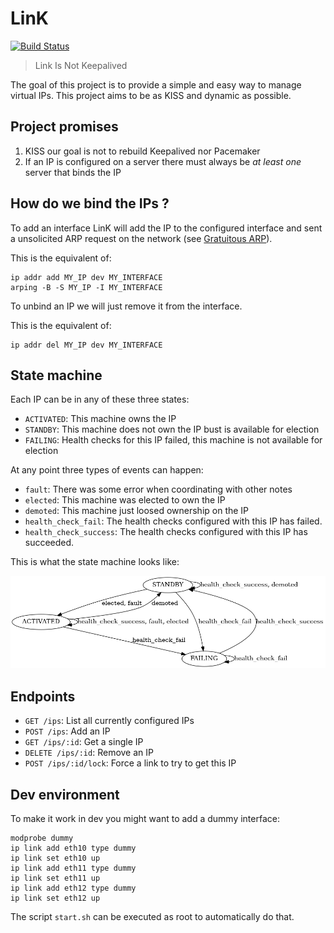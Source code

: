 # LinK
[![Build Status](https://travis-ci.org/Scalingo/link.svg?branch=master)](https://travis-ci.org/Scalingo/link)

> Link Is Not Keepalived

The goal of this project is to provide a simple and easy way to manage virtual
IPs. This project aims to be as KISS and dynamic as possible.

## Project promises

1. KISS our goal is not to rebuild Keepalived nor Pacemaker
1. If an IP is configured on a server there must always be *at least one* server that binds the IP

## How do we bind the IPs ?

To add an interface LinK will add the IP to the configured interface and sent a unsolicited ARP request on the network (see [Gratuitous ARP](https://wiki.wireshark.org/Gratuitous_ARP)).

This is the equivalent of:

```shell
ip addr add MY_IP dev MY_INTERFACE
arping -B -S MY_IP -I MY_INTERFACE
```

To unbind an IP we will just remove it from the interface.

This is the equivalent of:

```shell
ip addr del MY_IP dev MY_INTERFACE
```

## State machine

Each IP can be in any of these three states:

- `ACTIVATED`: This machine owns the IP
- `STANDBY`: This machine does not own the IP bust is available for election
- `FAILING`: Health checks for this IP failed, this machine is not available for election

At any point three types of events can happen:
- `fault`: There was some error when coordinating with other notes
- `elected`: This machine was elected to own the IP
- `demoted`: This machine just loosed ownership on the IP
- `health_check_fail`: The health checks configured with this IP has failed.
- `health_check_success`: The health checks configured with this IP has succeeded.


This is what the state machine looks like:

![Sate Machine](./state_machine.png)

## Endpoints

- `GET /ips`: List all currently configured IPs
- `POST /ips`: Add an IP
- `GET /ips/:id`: Get a single IP
- `DELETE /ips/:id`: Remove an IP
- `POST /ips/:id/lock`: Force a link to try to get this IP

## Dev environment

To make it work in dev you might want to add a dummy interface:

```shell
modprobe dummy
ip link add eth10 type dummy
ip link set eth10 up
ip link add eth11 type dummy
ip link set eth11 up
ip link add eth12 type dummy
ip link set eth12 up
```

The script `start.sh` can be executed as root to automatically do that.
